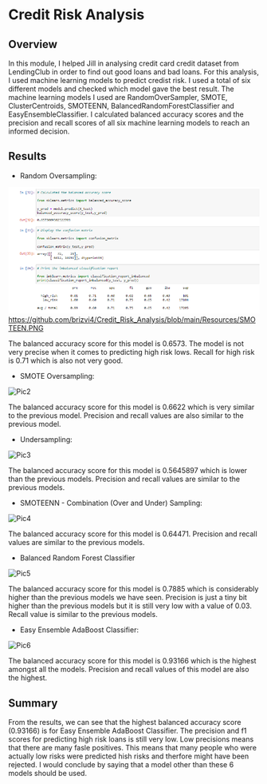 # Credit Risk Analysis

## Overview

In this module, I helped Jill in analysing  credit card credit dataset from LendingClub in order to find out good loans and bad loans. For this analysis, I used machine learning models to predict credist risk. I used a total of six different models and checked which model gave the best result. The machine learning models I used are RandomOverSampler, SMOTE, ClusterCentroids, SMOTEENN, BalancedRandomForestClassifier and EasyEnsembleClassifier. I calculated balanced accuracy scores and the precision and recall scores of all six machine learning models to reach an informed decision. 

## Results

- Random Oversampling:

![Random_Oversampling.PNG.PNG](Resources/Random_Oversampling.PNG)
https://github.com/brizvi4/Credit_Risk_Analysis/blob/main/Resources/SMOTEEN.PNG

The balanced accuracy score for this model is 0.6573. The model is not very precise when it comes to predicting high risk lows. Recall for high risk is 0.71 which is also not very good. 

- SMOTE Oversampling:

<img width="496" alt="Pic2" src="https://user-images.githubusercontent.com/95254809/168647726-1e13f1e0-bec9-4fa6-b934-7742db9d8d56.PNG">

The balanced accuracy score for this model is 0.6622 which is very similar to the previous model. Precision and recall values are also similar to the previous model.

- Undersampling:

<img width="500" alt="Pic3" src="https://user-images.githubusercontent.com/95254809/168647953-0bef8727-d983-48b3-b928-0f97b9569e2c.PNG">

The balanced accuracy score for this model is 0.5645897 which is lower than the previous models. Precision and recall values are  similar to the previous models.

- SMOTEENN - Combination (Over and Under) Sampling:

<img width="504" alt="Pic4" src="https://user-images.githubusercontent.com/95254809/168648257-3233d7f9-49c8-40de-b48e-b731b8c562ff.PNG">

The balanced accuracy score for this model is 0.64471. Precision and recall values are  similar to the previous models.

- Balanced Random Forest Classifier

<img width="507" alt="Pic5" src="https://user-images.githubusercontent.com/95254809/168648426-3cfc6eaa-c1b6-4d88-989a-d0cfef187753.PNG">

The balanced accuracy score for this model is 0.7885 which is considerably higher than the previous models we have seen. Precision is just a tiny bit higher than the previous models but it is still very low with a value of 0.03. Recall value is similar to the previous models. 

- Easy Ensemble AdaBoost Classifier:

<img width="512" alt="Pic6" src="https://user-images.githubusercontent.com/95254809/168649618-14f726d4-8c9f-44ef-bc4a-379493ca3b4f.PNG"> 

The balanced accuracy score for this model is 0.93166 which is the highest amongst all the models. Precision and recall values of this model are also the highest.

## Summary

From the results, we can see that the highest balanced accuracy score (0.93166) is for Easy Ensemble AdaBoost Classifier. The precision and f1 scores for predicting high risk loans is still very low. Low precisions means that there are many fasle positives. This means that many people who were actually low risks were predicted hish risks and therfore might have been rejected. I would conclude by saying that a model other than these 6 models should be used. 




